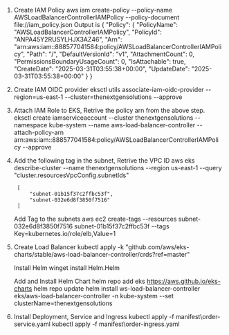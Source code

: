 1. Create IAM Policy
    aws iam create-policy --policy-name AWSLoadBalancerControllerIAMPolicy --policy-document file://iam_policy.json
     Output is 
{
    "Policy": {
        "PolicyName": "AWSLoadBalancerControllerIAMPolicy",
        "PolicyId": "ANPA45Y2RUSYLHJX3AZ46",
        "Arn": "arn:aws:iam::888577041584:policy/AWSLoadBalancerControllerIAMPolicy",
        "Path": "/",
        "DefaultVersionId": "v1",
        "AttachmentCount": 0,
        "PermissionsBoundaryUsageCount": 0,
        "IsAttachable": true,
        "CreateDate": "2025-03-31T03:55:38+00:00",
        "UpdateDate": "2025-03-31T03:55:38+00:00"
    }
}
2. Create IAM OIDC provider
    eksctl utils associate-iam-oidc-provider --region=us-east-1 --cluster=thenextgensolutions --approve

2. Attach IAM Role to EKS, Retrive the policy arn from the above step.
    eksctl create iamserviceaccount --cluster thenextgensolutions --namespace kube-system --name aws-load-balancer-controller --attach-policy-arn arn:aws:iam::888577041584:policy/AWSLoadBalancerControllerIAMPolicy --approve
6. Add the following tag in the subnet, 
    Retrive the VPC ID
    aws eks describe-cluster --name thenextgensolutions --region us-east-1 --query "cluster.resourcesVpcConfig.subnetIds"

        [
            "subnet-01b15f37c2ffbc53f",
            "subnet-032e6d8f3850f7516"
        ]

    Add Tag to the subnets
    aws ec2 create-tags --resources subnet-032e6d8f3850f7516 subnet-01b15f37c2ffbc53f --tags Key=kubernetes.io/role/elb,Value=1

4. Create Load Balancer
    kubectl apply -k "github.com/aws/eks-charts/stable/aws-load-balancer-controller/crds?ref=master"
    
    Install Helm 
        winget install Helm.Helm

    Add and Install Helm Chart 
        helm repo add eks https://aws.github.io/eks-charts
        helm repo update
        helm install ws-load-balancer-controller eks/aws-load-balancer-controller  -n kube-system  --set clusterName=thenextgensolutions


5. Install Deployment, Service and Ingress
    kubectl apply -f manifest\order-service.yaml
    kubectl apply -f manifest\order-ingress.yaml